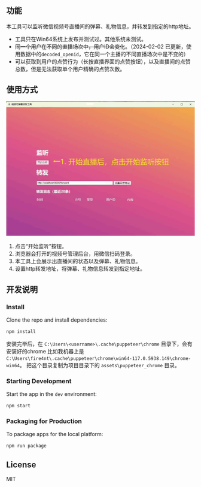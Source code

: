 ## 功能

本工具可以监听微信视频号直播间的弹幕、礼物信息，并转发到指定的http地址。

- 工具只在Win64系统上发布并测试过。其他系统未测试。
- ~~同一个用户在不同的直播场次中，用户ID会变化~~。（2024-02-02 已更新，使用数据中的`decoded_openid`，它在同一个主播的不同直播场次中是不变的）
- 可以获取到用户的点赞行为（长按直播界面的点赞按钮），以及直播间的点赞总数，但是无法获取单个用户精确的点赞次数。

## 使用方式

![gif2sc.gif](gif2sc.gif)

1. 点击“开始监听”按钮。
2. 浏览器会打开的视频号管理后台，用微信扫码登录。
3. 本工具上会展示出直播间的状态以及弹幕、礼物信息。
4. 设置http转发地址，将弹幕、礼物信息转发到指定地址。

## 开发说明

### Install

Clone the repo and install dependencies:

```bash
npm install
```

安装完毕后，在 `C:\Users\<username>\.cache\puppeteer\chrome` 目录下，会有安装好的chrome
比如我机器上是 `C:\Users\fire4nt\.cache\puppeteer\chrome\win64-117.0.5938.149\chrome-win64`。
把这个目录复制为项目目录下的 `assets\puppeteer_chrome` 目录。

### Starting Development

Start the app in the `dev` environment:

```bash
npm start
```

### Packaging for Production

To package apps for the local platform:

```bash
npm run package
```

## License

MIT
